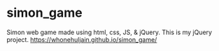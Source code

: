 # simon_game
Simon web game made using html, css, JS, &amp; jQuery. This is my jQuery project.
https://whonehuljain.github.io/simon_game/
